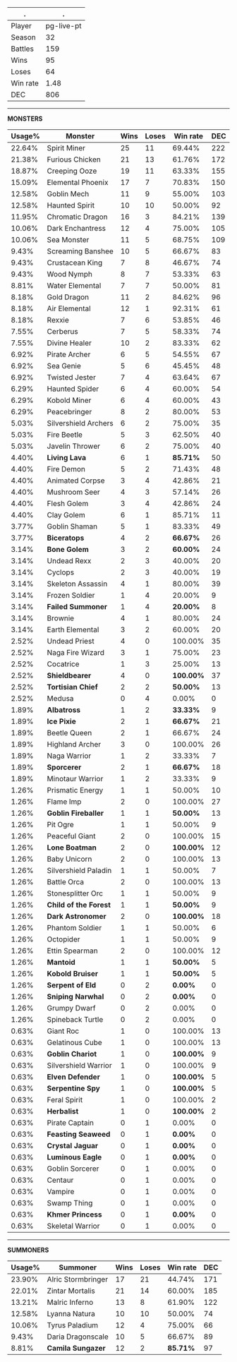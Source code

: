 .|.
|-|-
Player|pg-live-pt
Season|32
Battles|159
Wins|95
Loses|64
Win rate|1.48
DEC|806

---
**MONSTERS**

Usage%|Monster|Wins|Loses|Win rate|DEC|
-|-|-|-|-|-|
22.64%|Spirit Miner|25|11|69.44%|222|
21.38%|Furious Chicken|21|13|61.76%|172|
18.87%|Creeping Ooze|19|11|63.33%|155|
15.09%|Elemental Phoenix|17|7|70.83%|150|
12.58%|Goblin Mech|11|9|55.00%|103|
12.58%|Haunted Spirit|10|10|50.00%|92|
11.95%|Chromatic Dragon|16|3|84.21%|139|
10.06%|Dark Enchantress|12|4|75.00%|105|
10.06%|Sea Monster|11|5|68.75%|109|
9.43%|Screaming Banshee|10|5|66.67%|83|
9.43%|Crustacean King|7|8|46.67%|74|
9.43%|Wood Nymph|8|7|53.33%|63|
8.81%|Water Elemental|7|7|50.00%|81|
8.18%|Gold Dragon|11|2|84.62%|96|
8.18%|Air Elemental|12|1|92.31%|61|
8.18%|Rexxie|7|6|53.85%|46|
7.55%|Cerberus|7|5|58.33%|74|
7.55%|Divine Healer|10|2|83.33%|62|
6.92%|Pirate Archer|6|5|54.55%|67|
6.92%|Sea Genie|5|6|45.45%|48|
6.92%|Twisted Jester|7|4|63.64%|67|
6.29%|Haunted Spider|6|4|60.00%|54|
6.29%|Kobold Miner|6|4|60.00%|43|
6.29%|Peacebringer|8|2|80.00%|53|
5.03%|Silvershield Archers|6|2|75.00%|35|
5.03%|Fire Beetle|5|3|62.50%|40|
5.03%|Javelin Thrower|6|2|75.00%|40|
4.40%|**Living Lava**|6|1|**85.71%**|50|
4.40%|Fire Demon|5|2|71.43%|48|
4.40%|Animated Corpse|3|4|42.86%|21|
4.40%|Mushroom Seer|4|3|57.14%|26|
4.40%|Flesh Golem|3|4|42.86%|24|
4.40%|Clay Golem|6|1|85.71%|11|
3.77%|Goblin Shaman|5|1|83.33%|49|
3.77%|**Biceratops**|4|2|**66.67%**|26|
3.14%|**Bone Golem**|3|2|**60.00%**|24|
3.14%|Undead Rexx|2|3|40.00%|20|
3.14%|Cyclops|2|3|40.00%|19|
3.14%|Skeleton Assassin|4|1|80.00%|39|
3.14%|Frozen Soldier|1|4|20.00%|9|
3.14%|**Failed Summoner**|1|4|**20.00%**|8|
3.14%|Brownie|4|1|80.00%|24|
3.14%|Earth Elemental|3|2|60.00%|20|
2.52%|Undead Priest|4|0|100.00%|35|
2.52%|Naga Fire Wizard|3|1|75.00%|23|
2.52%|Cocatrice|1|3|25.00%|13|
2.52%|**Shieldbearer**|4|0|**100.00%**|37|
2.52%|**Tortisian Chief**|2|2|**50.00%**|13|
2.52%|Medusa|0|4|0.00%|0|
1.89%|**Albatross**|1|2|**33.33%**|9|
1.89%|**Ice Pixie**|2|1|**66.67%**|21|
1.89%|Beetle Queen|2|1|66.67%|24|
1.89%|Highland Archer|3|0|100.00%|26|
1.89%|Naga Warrior|1|2|33.33%|7|
1.89%|**Sporcerer**|2|1|**66.67%**|18|
1.89%|Minotaur Warrior|1|2|33.33%|9|
1.26%|Prismatic Energy|1|1|50.00%|10|
1.26%|Flame Imp|2|0|100.00%|27|
1.26%|**Goblin Fireballer**|1|1|**50.00%**|13|
1.26%|Pit Ogre|1|1|50.00%|9|
1.26%|Peaceful Giant|2|0|100.00%|15|
1.26%|**Lone Boatman**|2|0|**100.00%**|12|
1.26%|Baby Unicorn|2|0|100.00%|13|
1.26%|Silvershield Paladin|1|1|50.00%|7|
1.26%|Battle Orca|2|0|100.00%|13|
1.26%|Stonesplitter Orc|1|1|50.00%|9|
1.26%|**Child of the Forest**|1|1|**50.00%**|9|
1.26%|**Dark Astronomer**|2|0|**100.00%**|18|
1.26%|Phantom Soldier|1|1|50.00%|6|
1.26%|Octopider|1|1|50.00%|9|
1.26%|Ettin Spearman|2|0|100.00%|12|
1.26%|**Mantoid**|1|1|**50.00%**|5|
1.26%|**Kobold Bruiser**|1|1|**50.00%**|5|
1.26%|**Serpent of Eld**|0|2|**0.00%**|0|
1.26%|**Sniping Narwhal**|0|2|**0.00%**|0|
1.26%|Grumpy Dwarf|0|2|0.00%|0|
1.26%|Spineback Turtle|0|2|0.00%|0|
0.63%|Giant Roc|1|0|100.00%|13|
0.63%|Gelatinous Cube|1|0|100.00%|13|
0.63%|**Goblin Chariot**|1|0|**100.00%**|9|
0.63%|Silvershield Warrior|1|0|100.00%|9|
0.63%|**Elven Defender**|1|0|**100.00%**|5|
0.63%|**Serpentine Spy**|1|0|**100.00%**|5|
0.63%|Feral Spirit|1|0|100.00%|2|
0.63%|**Herbalist**|1|0|**100.00%**|2|
0.63%|Pirate Captain|0|1|0.00%|0|
0.63%|**Feasting Seaweed**|0|1|**0.00%**|0|
0.63%|**Crystal Jaguar**|0|1|**0.00%**|0|
0.63%|**Luminous Eagle**|0|1|**0.00%**|0|
0.63%|Goblin Sorcerer|0|1|0.00%|0|
0.63%|Centaur|0|1|0.00%|0|
0.63%|Vampire|0|1|0.00%|0|
0.63%|Swamp Thing|0|1|0.00%|0|
0.63%|**Khmer Princess**|0|1|**0.00%**|0|
0.63%|Skeletal Warrior|0|1|0.00%|0|

---
**SUMMONERS**

Usage%|Summoner|Wins|Loses|Win rate|DEC|
-|-|-|-|-|-|
23.90%|Alric Stormbringer|17|21|44.74%|171|
22.01%|Zintar Mortalis|21|14|60.00%|185|
13.21%|Malric Inferno|13|8|61.90%|122|
12.58%|Lyanna Natura|10|10|50.00%|74|
10.06%|Tyrus Paladium|12|4|75.00%|66|
9.43%|Daria Dragonscale|10|5|66.67%|89|
8.81%|**Camila Sungazer**|12|2|**85.71%**|97|
